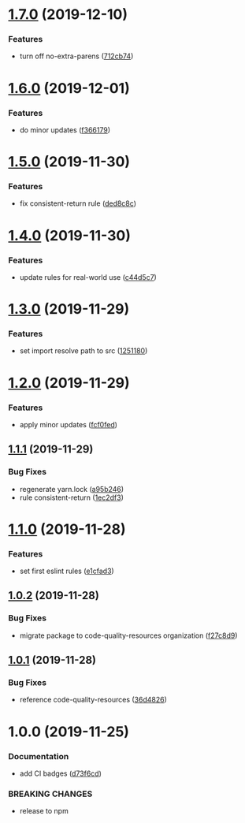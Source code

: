 # [1.7.0](https://github.com/code-quality-resources/eslint-config-base/compare/v1.6.0...v1.7.0) (2019-12-10)


### Features

* turn off no-extra-parens ([712cb74](https://github.com/code-quality-resources/eslint-config-base/commit/712cb74f0b8cb17c8ef3584f9c9490f18ae59fdd))

# [1.6.0](https://github.com/code-quality-resources/eslint-config-base/compare/v1.5.0...v1.6.0) (2019-12-01)


### Features

* do minor updates ([f366179](https://github.com/code-quality-resources/eslint-config-base/commit/f3661797c70fc0c633a4501eb6a23512cab0c10c))

# [1.5.0](https://github.com/code-quality-resources/eslint-config-base/compare/v1.4.0...v1.5.0) (2019-11-30)


### Features

* fix consistent-return rule ([ded8c8c](https://github.com/code-quality-resources/eslint-config-base/commit/ded8c8c5095721f2c18ca37d23a73076d870efa0))

# [1.4.0](https://github.com/code-quality-resources/eslint-config-base/compare/v1.3.0...v1.4.0) (2019-11-30)


### Features

* update rules for real-world use ([c44d5c7](https://github.com/code-quality-resources/eslint-config-base/commit/c44d5c7a79bd0762a86cce45f312ceab7ad1b3cd))

# [1.3.0](https://github.com/code-quality-resources/eslint-config-base/compare/v1.2.0...v1.3.0) (2019-11-29)


### Features

* set import resolve path to src ([1251180](https://github.com/code-quality-resources/eslint-config-base/commit/125118039595f148aa55e3621619fb36e7358f5d))

# [1.2.0](https://github.com/code-quality-resources/eslint-config-base/compare/v1.1.1...v1.2.0) (2019-11-29)


### Features

* apply minor updates ([fcf0fed](https://github.com/code-quality-resources/eslint-config-base/commit/fcf0fed962aa7f24853cb4f72dc45368416cc0aa))

## [1.1.1](https://github.com/code-quality-resources/eslint-config-base/compare/v1.1.0...v1.1.1) (2019-11-29)


### Bug Fixes

* regenerate yarn.lock ([a95b246](https://github.com/code-quality-resources/eslint-config-base/commit/a95b2463195594004d2ccd350b23dc97375171af))
* rule consistent-return ([1ec2df3](https://github.com/code-quality-resources/eslint-config-base/commit/1ec2df3a0bdec1ba37645e0503535f7db1655689))

# [1.1.0](https://github.com/code-quality-resources/eslint-config-base/compare/v1.0.2...v1.1.0) (2019-11-28)


### Features

* set first eslint rules ([e1cfad3](https://github.com/code-quality-resources/eslint-config-base/commit/e1cfad319e8e7277c2b28f982a1ae8c1b8a9043b))

## [1.0.2](https://github.com/code-quality-resources/eslint-config-base/compare/v1.0.1...v1.0.2) (2019-11-28)


### Bug Fixes

* migrate package to code-quality-resources organization ([f27c8d9](https://github.com/code-quality-resources/eslint-config-base/commit/f27c8d941d613d1109271d8bb19be5f6aa3f930f))

## [1.0.1](https://github.com/code-quality-resources/code-quality-eslint-config-base/compare/v1.0.0...v1.0.1) (2019-11-28)


### Bug Fixes

* reference code-quality-resources ([36d4826](https://github.com/code-quality-resources/code-quality-eslint-config-base/commit/36d48269a6ccefedf3446b502110dace06616464))

# 1.0.0 (2019-11-25)


### Documentation

* add CI badges ([d73f6cd](https://github.com/developer239/code-quality-eslint-config-base/commit/d73f6cda8dd0f39340e3cb840ac0b3d15e796111))


### BREAKING CHANGES

* release to npm
